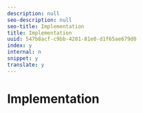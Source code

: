 ```yaml
---
description: null
seo-description: null
seo-title: Implementation
title: Implementation
uuid: 547b8acf-c9bb-4281-81e0-d1f65ae679d0
index: y
internal: n
snippet: y
translate: y
---
```


# Implementation


